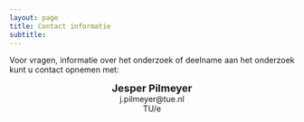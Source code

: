 ```yaml
---
layout: page
title: Contact informatie
subtitle:
---
```


<div align="justify"> 
<p>
Voor vragen, informatie over het onderzoek of deelname aan het onderzoek kunt u contact opnemen met:
</p>
</div>

<div> 
<p style = "text-align: center" >
<font size="4"><b>Jesper Pilmeyer</b></font>	
<br>j.pilmeyer@tue.nl
<br>TU/e
</p>
</div>

